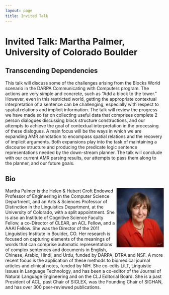 ```yaml
---
layout: page
title: Invited Talk
---
```


# Invited Talk: Martha Palmer, University of Colorado Boulder

## Transcending Dependencies

This talk will discuss some of the challenges arising from the Blocks World scenario in the DARPA Communicating with Computers program.  The actions are very simple and concrete, such as “Add a block to the tower.”  However, even in this restricted world, getting the appropriate contextual interpretation of a sentence can be challenging, especially with respect to spatial relations and implicit information.  The talk will review the progress we have made so far on collecting useful data that comprises complete 2 person dialogues discussing block structure constructions,  and our attempts to  achieve the goal of contextual interpretation in the processing of these dialogues.  A main focus will be the ways in which we are expanding AMR annotation to encompass spatial relations and the recovery of implicit arguments.  Both expansions play into the task of maintaining a discourse structure and producing the predicate logic sentence representations needed by the down-stream planner.  The talk will conclude with our current AMR parsing results, our attempts to pass them along to the planner, and our future goals.


## Bio

<img src="martha_palmer.jpg" width="150" style="float: right;" alt="Photo of Martha Palmer">  Martha Palmer is the Helen & Hubert Croft Endowed Professor of Engineering in the Computer Science Department, and an Arts & Sciences Professor of Distinction in the Linguistics Department, at the University of Colorado, with a split appointment. She is also an Institute of Cognitive Science Faculty Fellow, a co-Director of CLEAR, an ACL Fellow, and a AAAI Fellow. She  was the Director of the 2011 Linguistics Institute in Boulder, CO. Her research is focused on capturing elements of the meanings of words that can comprise automatic representations of complex sentences and documents in English, Chinese, Arabic, Hindi, and Urdu, funded by DARPA, DTRA and NSF. A more recent focus is the application of these methods to biomedical journal articles and clinical notes, funded by NIH. She co-edits LiLT, Linguistic Issues in Language Technology, and has been a co-editor of the Journal of Natural Language Engineering and on the CLJ Editorial Board.  She is a past President of ACL, past Chair of SIGLEX, was the Founding Chair of SIGHAN, and has over 300 peer-reviewed publications. 
